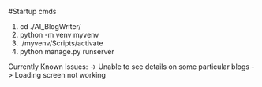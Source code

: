 #Startup cmds

1.  cd ./AI_BlogWriter/
2.  python -m venv myvenv
3. ./myvenv/Scripts/activate
4. python manage.py runserver

Currently Known Issues:
-> Unable to see details on some particular blogs
-> Loading screen not working

